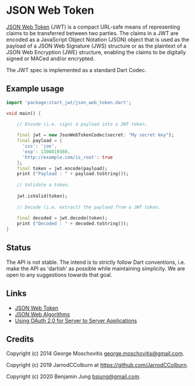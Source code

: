 JSON Web Token
==============

[JSON Web Token](http://self-issued.info/docs/draft-ietf-oauth-json-web-token.html) 
(JWT) is a compact URL-safe means of representing claims to be 
transferred between two parties. The claims in a JWT are encoded as a 
JavaScript Object Notation (JSON) object that is used as the payload of a JSON 
Web Signature (JWS) structure or as the plaintext of a JSON Web Encryption 
(JWE) structure, enabling the claims to be digitally signed or MACed and/or 
encrypted.

The JWT spec is implemented as a standard Dart Codec.


Example usage
-------------

```dart
import 'package:start_jwt/json_web_token.dart';

void main() {

    // Encode (i.e. sign) a payload into a JWT token.
    
    final jwt = new JsonWebTokenCodec(secret: "My secret key");
    final payload = {
      'iss': 'joe',
      'exp': 1300819380,
      'http://example.com/is_root': true
    };
    final token = jwt.encode(payload);
    print ("Payload : " + payload.toString());
    
    // Validate a token.
    
    jwt.isValid(token);
    
    // Decode (i.e. extract) the payload from a JWT token.
    
    final decoded = jwt.decode(token);
    print ("Decoded : " + decoded.toString());
}
```


Status
------

The API is not stable. The intend is to strictly follow Dart conventions, i.e.
make the API as 'dartish' as possible while maintaining simplicity. We are
open to any suggestions towards that goal.


Links
-----

* [JSON Web Token](http://self-issued.info/docs/draft-ietf-oauth-json-web-token.html)
* [JSON Web Algorithms](https://tools.ietf.org/html/draft-ietf-jose-json-web-algorithms-24)
* [Using OAuth 2.0 for Server to Server Applications](https://developers.google.com/accounts/docs/OAuth2ServiceAccount)


Credits
-------

Copyright (c) 2014 George Moschovitis <george.moschovitis@gmail.com>.

Copyright (c) 2019 JarrodCColburn at https://github.com/JarrodCColburn.

Copyright (c) 2020 Benjamin Jung <bsjung@gmail.com>.
